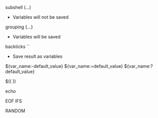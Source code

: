 subshell (...)
- Variables will not be saved

grouping {...}
- Variables will be saved

backticks ``
- Save result as variables

${var_name:-default_value}
${var_name:=default_value}
${var_name:?default_value}

$((  ))

echo

EOF
IFS

RANDOM

>>
>
